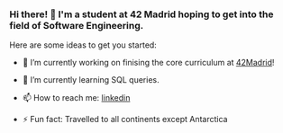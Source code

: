 ### Hi there! 👋 I'm a student at 42 Madrid hoping to get into the field of Software Engineering.

Here are some ideas to get you started:

- 🔭 I’m currently working on finising the core curriculum at [42Madrid](https://www.42network.org/)!

- 🌱 I’m currently learning SQL queries. 

- 📫 How to reach me: [linkedin](www.linkedin.com/in/federico-s-a9844b219)

- ⚡ Fun fact: Travelled to all continents except Antarctica
